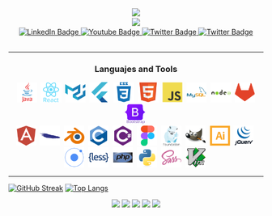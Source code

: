 
<link rel="stylesheet" href="https://cdn.jsdelivr.net/gh/devicons/devicon@v2.10.1/devicon.min.css">
<div id="header" align="center">
  <img src="https://media3.giphy.com/media/U7Q5H6Ey5anTEcylrw/giphy.gif?cid=ecf05e47lnbj3pqhrgyw2c633jvtqzlz3syx1ycqdm0yzi65&rid=giphy.gif&ct=s" width="300"/>
</div>
<div id="header2" align="center">
  <img src="https://i.imgur.com/ofvAUWg.gif" width="200"/>
</div>
<div id="badges" align="center">
 <a href="https://www.instagram.com/melito_redstego/">
    <img src="https://img.shields.io/badge/Instagram-BC59FD?style=for-the-badge&logo=instagram&logoColor=white" alt="LinkedIn Badge"/>
  </a>
  <a href="https://www.youtube.com/channel/UCaKWo6rRz9SbgXbEKRdDSxg">
    <img src="https://img.shields.io/badge/YouTube-red?style=for-the-badge&logo=youtube&logoColor=white" alt="Youtube Badge"/>
  </a>
  <a href="https://www.facebook.com/mariana.tellez.5055/">
    <img src="https://img.shields.io/badge/Facebook-blue?style=for-the-badge&logo=facebook&logoColor=white" alt="Twitter Badge"/>
  </a>
   <a href="https://codepen.io/MarianaMelo">
    <img src="https://img.shields.io/badge/Codepen-45C476?style=for-the-badge&logo=codepen&logoColor=white" alt="Twitter Badge"/>
  </a>
  <br>
  <img src="https://komarev.com/ghpvc/?username=MelitoMT&style=for-the-badge&color=red" alt=""/>
</div>

<hr>
<div  align="center">
<h3>Languajes and Tools</h3>
  <img src="https://github.com/devicons/devicon/blob/master/icons/java/java-original-wordmark.svg" title="Java" alt="Java" width="40" height="40"/>&nbsp;
  <img src="https://github.com/devicons/devicon/blob/master/icons/react/react-original-wordmark.svg" title="React" alt="React" width="40" height="40"/>&nbsp;
  <img src="https://github.com/devicons/devicon/blob/master/icons/materialui/materialui-original.svg" title="Material UI" alt="Material UI" width="40" height="40"/>&nbsp;
  <img src="https://github.com/devicons/devicon/blob/master/icons/flutter/flutter-original.svg" title="Flutter" alt="Flutter" width="40" height="40"/>&nbsp;
  <img src="https://github.com/devicons/devicon/blob/master/icons/css3/css3-plain-wordmark.svg"  title="CSS3" alt="CSS" width="40" height="40"/>&nbsp;
  <img src="https://github.com/devicons/devicon/blob/master/icons/html5/html5-original.svg" title="HTML5" alt="HTML" width="40" height="40"/>&nbsp;
  <img src="https://github.com/devicons/devicon/blob/master/icons/javascript/javascript-original.svg" title="JavaScript" alt="JavaScript" width="40" height="40"/>&nbsp;
  <img src="https://github.com/devicons/devicon/blob/master/icons/mysql/mysql-original-wordmark.svg" title="MySQL"  alt="MySQL" width="40" height="40"/>&nbsp;
  <img src="https://github.com/devicons/devicon/blob/master/icons/nodejs/nodejs-original-wordmark.svg" title="NodeJS" alt="NodeJS" width="40" height="40"/>&nbsp;
  <img src="https://github.com/devicons/devicon/blob/master/icons/gitlab/gitlab-plain.svg" title="Git" **alt="Git" width="40" height="40"/>
  <img src="https://github.com/devicons/devicon/blob/master/icons/bootstrap/bootstrap-original-wordmark.svg" title="Bootstrap" alt="Bootstrap" width="40" height="40"/>&nbsp;
  </div>
  <div  align="center">
  <img src="https://github.com/devicons/devicon/blob/master/icons/angularjs/angularjs-plain.svg" title="Angular" alt="Angular" width="40" height="40"/>&nbsp;
   <img src="https://github.com/devicons/devicon/blob/master/icons/apache/apache-plain.svg" title="Apache" alt="Apache" width="40" height="40"/>&nbsp;
   <img src="https://github.com/devicons/devicon/blob/master/icons/blender/blender-original.svg" title="Blender" alt="Blender" width="40" height="40"/>&nbsp;
   <img src="https://github.com/devicons/devicon/blob/master/icons/c/c-original.svg" title="C" alt="C" width="40" height="40"/>&nbsp;
   <img src="https://github.com/devicons/devicon/blob/master/icons/csharp/csharp-plain.svg" title="C" alt="C" width="40" height="40"/>&nbsp;
    <img src="https://github.com/devicons/devicon/blob/master/icons/figma/figma-original.svg" title="C" alt="C" width="40" height="40"/>&nbsp;
    <img src="https://github.com/devicons/devicon/blob/master/icons/foundation/foundation-original-wordmark.svg" title="C" alt="Foundation" width="40" height="40"/>&nbsp;
        <img src="https://github.com/devicons/devicon/blob/master/icons/gimp/gimp-original.svg" title="C" alt="Foundation" width="40" height="40"/>&nbsp;
        <img src="https://github.com/devicons/devicon/blob/master/icons/illustrator/illustrator-line.svg" title="C" alt="Foundation" width="40" height="40"/>&nbsp;
         <img src="https://github.com/devicons/devicon/blob/master/icons/jquery/jquery-original-wordmark.svg" title="C" alt="JQuery" width="40" height="40"/>&nbsp;
     <img src="https://github.com/devicons/devicon/blob/master/icons/ionic/ionic-original.svg" title="C" alt="Ionic" width="40" height="40"/>&nbsp;
         <img src="https://github.com/devicons/devicon/blob/master/icons/less/less-plain-wordmark.svg" title="C" alt="Foundation" width="40" height="40"/>&nbsp;
        <img src="https://github.com/devicons/devicon/blob/master/icons/php/php-original.svg" title="C" alt="Foundation" width="40" height="40"/>&nbsp;
         <img src="https://github.com/devicons/devicon/blob/master/icons/python/python-original.svg" title="C" alt="JQuery" width="40" height="40"/>&nbsp;
     <img src="https://github.com/devicons/devicon/blob/master/icons/sass/sass-original.svg" title="C" alt="Ionic" width="40" height="40"/>&nbsp;
      <img src="https://github.com/devicons/devicon/blob/master/icons/vim/vim-original.svg" title="C" alt="Ionic" width="40" height="40"/>&nbsp;
</div>
<hr>

[![GitHub Streak](https://github-readme-streak-stats.herokuapp.com?user=melitomt&theme=tokyonight_duo&hide_border=true)](https://git.io/streak-stats)
[![Top Langs](https://github-readme-stats.vercel.app/api/top-langs/?username=melitomt&layout=compact&theme=nightowl)](https://github.com/anuraghazra/github-readme-stats)
<div id="badges" align="center">
<img src="https://github-readme-stats.vercel.app/api/pin/?username=Whoever-ThisIs&repo=CoyoConsultas&show_icons=true&theme=algolia">
<img src="https://github-readme-stats.vercel.app/api/pin/?username=melitomt&repo=Stegosaurus&show_icons=true&theme=algolia">
<img src="https://github-readme-stats.vercel.app/api/pin/?username=melitomt&repo=DinoArcade3000&show_icons=true&theme=algolia">
<img src="https://github-readme-stats.vercel.app/api/pin/?username=melitomt&repo=MillenniumFalcon&show_icons=true&theme=algolia">
<img src="https://github-readme-stats.vercel.app/api/pin/?username=melitomt&repo=SW_MeloTellezMarianaItzel&show_icons=true&theme=algolia">

<div>
<!--
**MelitoMT/MelitoMT** is a ✨ _special_ ✨ repository because its `README.md` (this file) appears on your GitHub profile.

Here are some ideas to get you started:

- 🔭 I’m currently working on ...
- 🌱 I’m currently learning ...
- 👯 I’m looking to collaborate on ...
- 🤔 I’m looking for help with ...
- 💬 Ask me about ...
- 📫 How to reach me: ...
- 😄 Pronouns: ...
- ⚡ Fun fact: ...
-->

